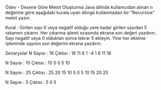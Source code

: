 Ödev - Desene Göre Metot Oluşturma
Java dilinde kullanıcıdan alınan n değerine göre aşağıdaki kurala uyan döngü kullanmadan bir "Recursive" metot yazın.

Kural : Girilen sayı 0 veya negatif olduğu yere kadar girilen sayıdan 5 rakamını çıkarın. Her çıkarma işlemi sırasında ekrana son değeri yazdırın. Sayı negatif veya 0 olduktan sonra tekrar 5 ekleyin. Yine her ekleme işleminde sayının son değerini ekrana yazdırın.

Senaryolar
N Sayısı : 16
Çıktısı : 16 11 6 1 -4 1 6 11 16 


N Sayısı : 10
Çıktısı : 10 5 0 5 10 


N Sayısı : 25
Çıktısı : 25 20 15 10 5 0 5 10 15 20 25 


N Sayısı : 5
Çıktısı : 5 0 5 
